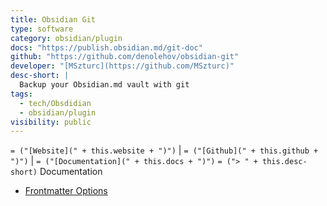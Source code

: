 ```yaml
---
title: Obsidian Git
type: software
category: obsidian/plugin
docs: "https://publish.obsidian.md/git-doc"
github: "https://github.com/denolehov/obsidian-git"
developer: "[MSzturc](https://github.com/MSzturc)"
desc-short: |
  Backup your Obsidian.md vault with git
tags:
  - tech/Obsdidian
  - obsidian/plugin
visibility: public
---
```

`= ("[Website](" + this.website + ")")` |  `= ("[Github](" + this.github + ")")` | `= ("[Documentation](" + this.docs + ")")`
`= ("> " + this.desc-short)`
Documentation

- [Frontmatter Options](https://mszturc.github.io/obsidian-advanced-slides/yaml/)
